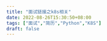 ```yaml
---
title: "面试链接之k8s相关"
date: 2022-08-26T15:30:50+08:00
tags: ["面试","简历","Python","K8S"]
draft: false
---
```


